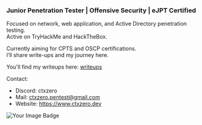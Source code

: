 ### Junior Penetration Tester | Offensive Security | eJPT Certified ###                        



Focused on network, web application, and Active Directory penetration testing.                
Active on TryHackMe and HackTheBox. 

Currently aiming for CPTS and OSCP certifications.  
I’ll share write-ups and my journey here.

 You'll find my writeups here: [writeups](https://github.com/ctxzero/writeups/tree/main)

Contact:
- Discord: ctxzero 
- Mail: ctxzero.pentest@gmail.com
- Website: https://www.ctxzero.dev

<img src="https://tryhackme-badges.s3.amazonaws.com/ctxzero.png" alt="Your Image Badge" />


